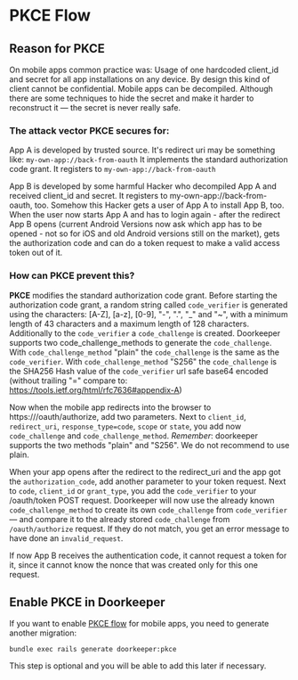 # PKCE Flow

## Reason for **PKCE**

On mobile apps common practice was: Usage of one hardcoded client_id and secret for all app installations on
any device. By design this kind of client cannot be confidential. Mobile apps can be decompiled.
Although there are some techniques to hide the secret and make it harder to reconstruct it — the secret is
never really safe.

### The attack vector **PKCE** secures for:

App A is developed by trusted source. It's redirect uri may be something like: `my-own-app://back-from-oauth`
It implements the standard authorization code grant. It registers to `my-own-app://back-from-oauth`

App B is developed by some harmful Hacker who decompiled App A and received client_id and secret. It registers
to my-own-app://back-from-oauth, too. Somehow this Hacker gets a user of App A to install App B, too.
When the user now starts App A and has to login again - after the redirect App B opens (current Android
Versions now ask which app has to be opened - not so for iOS and old Android versions still on the market),
gets the authorization code and can do a token request to make a valid access token out of it.

### How can **PKCE** prevent this?

**PKCE** modifies the standard authorization code grant. Before starting the authorization code grant, a
random string called `code_verifier` is generated using the characters: [A-Z], [a-z], [0-9], "-", ".", "_"
and "~", with a minimum length of 43 characters and a maximum length of 128 characters. Additionally to the
`code_verifier` a `code_challenge` is created. Doorkeeper supports two code_challenge_methods to generate
the `code_challenge`. With `code_challenge_method` "plain" the `code_challenge` is the same as the `code_verifier`.
With `code_challenge_method` "S256" the `code_challenge` is the SHA256 Hash value of the `code_verifier` url
safe base64 encoded (without trailing "=" compare to: https://tools.ietf.org/html/rfc7636#appendix-A)

Now when the mobile app redirects into the browser to https://<doorkeeper-app>/oauth/authorize, add two
parameters. Next to `client_id`, `redirect_uri`, `response_type=code`, `scope` or `state`, you add now
`code_challenge` and `code_challenge_method`. *Remember*: doorkeeper supports the two methods "plain" and
"S256". We do not recommend to use plain.

When your app opens after the redirect to the redirect_uri and the app got the `authorization_code`,
add another parameter to your token request. Next to `code`, `client_id` or `grant_type`, you add the
`code_verifier` to your /oauth/token POST request. Doorkeeper will now use the already known
`code_challenge_method` to create its own `code_challenge` from `code_verifier` — and compare it to
the already stored `code_challenge` from `/oauth/authorize` request. If they do not match, you get an
error message to have done an `invalid_request`.

If now App B receives the authentication code, it cannot request a token for it, since it cannot know the nonce that was created only for this one request.

## Enable PKCE in Doorkeeper

If you want to enable [PKCE flow](https://tools.ietf.org/html/rfc7636) for mobile apps, you need to
generate another migration:

```text
bundle exec rails generate doorkeeper:pkce
```

This step is optional and you will be able to add this later if necessary.

